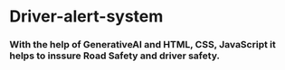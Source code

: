 # Driver-alert-system

### With the help of GenerativeAI and HTML, CSS, JavaScript it helps to inssure Road Safety and driver safety.
